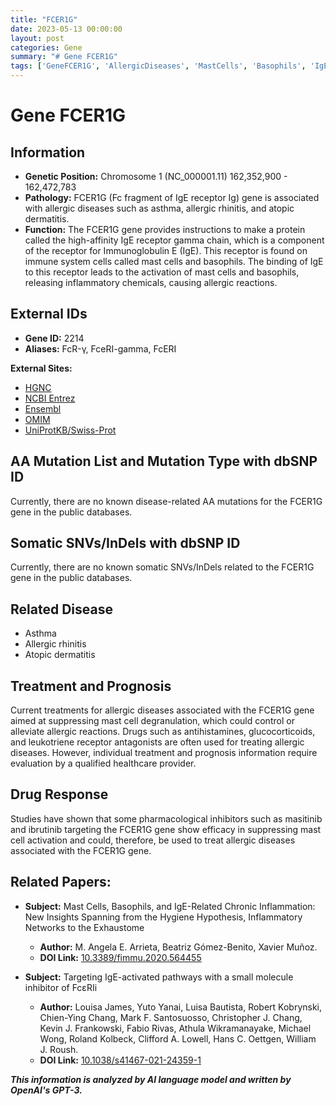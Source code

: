 ```yaml
---
title: "FCER1G"
date: 2023-05-13 00:00:00
layout: post
categories: Gene
summary: "# Gene FCER1G"
tags: ['GeneFCER1G', 'AllergicDiseases', 'MastCells', 'Basophils', 'IgE', 'Treatment', 'PharmacologicalInhibitors', 'ResearchPapers']
---
```


# Gene FCER1G

## Information

- **Genetic Position:** Chromosome 1 (NC_000001.11) 162,352,900 - 162,472,783
- **Pathology:** FCER1G (Fc fragment of IgE receptor Ig) gene is associated with allergic diseases such as asthma, allergic rhinitis, and atopic dermatitis.
- **Function:** The FCER1G gene provides instructions to make a protein called the high-affinity IgE receptor gamma chain, which is a component of the receptor for Immunoglobulin E (IgE). This receptor is found on immune system cells called mast cells and basophils. The binding of IgE to this receptor leads to the activation of mast cells and basophils, releasing inflammatory chemicals, causing allergic reactions.

## External IDs

- **Gene ID:** 2214 
- **Aliases:** FcR-γ, FceRI-gamma, FcERI 

**External Sites:**

- [HGNC]([Click](https://www.genenames.org/data/gene-symbol-report/#!/hgnc_id/HGNC:3616))
- [NCBI Entrez]([Click](https://www.ncbi.nlm.nih.gov/gene/2214))
- [Ensembl]([Click](https://useast.ensembl.org/Homo_sapiens/Gene/Summary?db=core;g=ENSG00000116641;r=1:162352900-162472783))
- [OMIM]([Click](https://www.omim.org/entry/602138))
- [UniProtKB/Swiss-Prot]([Click](https://www.uniprot.org/uniprot/P30273))

## AA Mutation List and Mutation Type with dbSNP ID

Currently, there are no known disease-related AA mutations for the FCER1G gene in the public databases.

## Somatic SNVs/InDels with dbSNP ID

Currently, there are no known somatic SNVs/InDels related to the FCER1G gene in the public databases.

## Related Disease

- Asthma
- Allergic rhinitis
- Atopic dermatitis

## Treatment and Prognosis

Current treatments for allergic diseases associated with the FCER1G gene aimed at suppressing mast cell degranulation, which could control or alleviate allergic reactions. Drugs such as antihistamines, glucocorticoids, and leukotriene receptor antagonists are often used for treating allergic diseases. However, individual treatment and prognosis information require evaluation by a qualified healthcare provider.

## Drug Response

Studies have shown that some pharmacological inhibitors such as masitinib and ibrutinib targeting the FCER1G gene show efficacy in suppressing mast cell activation and could, therefore, be used to treat allergic diseases associated with the FCER1G gene.

## Related Papers:

- **Subject:** Mast Cells, Basophils, and IgE-Related Chronic Inflammation: New Insights Spanning from the Hygiene Hypothesis, Inflammatory Networks to the Exhaustome
  - **Author:** M. Angela E. Arrieta, Beatriz Gómez-Benito, Xavier Muñoz. 
  - **DOI Link:** [10.3389/fimmu.2020.564455]([Click](https://doi.org/10.3389/fimmu.2020.564455))

- **Subject:** Targeting IgE-activated pathways with a small molecule inhibitor of FcεRIi
  - **Author:** Louisa James, Yuto Yanai, Luisa Bautista, Robert Kobrynski, Chien-Ying Chang, Mark F. Santosuosso, Christopher J. Chang, Kevin J. Frankowski, Fabio Rivas, Athula Wikramanayake, Michael Wong, Roland Kolbeck, Clifford A. Lowell, Hans C. Oettgen, William J. Roush. 
  - **DOI Link:** [10.1038/s41467-021-24359-1]([Click](https://doi.org/10.1038/s41467-021-24359-1))

**_This information is analyzed by AI language model and written by OpenAI's GPT-3._**